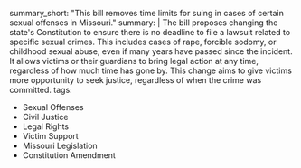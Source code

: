 summary_short: "This bill removes time limits for suing in cases of certain sexual offenses in Missouri."
summary: |
  The bill proposes changing the state's Constitution to ensure there is no deadline to file a lawsuit related to specific sexual crimes. This includes cases of rape, forcible sodomy, or childhood sexual abuse, even if many years have passed since the incident. It allows victims or their guardians to bring legal action at any time, regardless of how much time has gone by. This change aims to give victims more opportunity to seek justice, regardless of when the crime was committed.
tags:
  - Sexual Offenses
  - Civil Justice
  - Legal Rights
  - Victim Support
  - Missouri Legislation
  - Constitution Amendment
